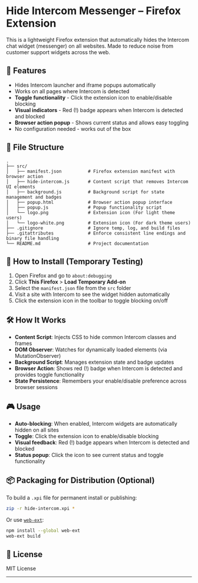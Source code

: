 # Hide Intercom Messenger – Firefox Extension

This is a lightweight Firefox extension that automatically hides the Intercom chat widget (messenger) on all websites. Made to reduce noise from customer support widgets across the web.


## 🚀 Features
- Hides Intercom launcher and iframe popups automatically
- Works on all pages where Intercom is detected
- **Toggle functionality** - Click the extension icon to enable/disable blocking
- **Visual indicators** - Red (!) badge appears when Intercom is detected and blocked
- **Browser action popup** - Shows current status and allows easy toggling
- No configuration needed - works out of the box

## 📁 File Structure
```
.
├── src/
│   ├── manifest.json          # Firefox extension manifest with browser action
│   ├── hide-intercom.js       # Content script that removes Intercom UI elements
│   ├── background.js          # Background script for state management and badges
│   ├── popup.html             # Browser action popup interface
│   ├── popup.js               # Popup functionality script
│   └── logo.png               # Extension icon (For light theme users)
│   └── logo-white.png         # Extension icon (For dark theme users)
├── .gitignore                 # Ignore temp, log, and build files
├── .gitattributes             # Enforce consistent line endings and binary file handling
└── README.md                  # Project documentation
```

## 🧩 How to Install (Temporary Testing)
1. Open Firefox and go to `about:debugging`
2. Click **This Firefox** > **Load Temporary Add-on**
3. Select the `manifest.json` file from the `src` folder
4. Visit a site with Intercom to see the widget hidden automatically
5. Click the extension icon in the toolbar to toggle blocking on/off

## 🛠 How It Works
- **Content Script**: Injects CSS to hide common Intercom classes and frames
- **DOM Observer**: Watches for dynamically loaded elements (via MutationObserver)
- **Background Script**: Manages extension state and badge updates
- **Browser Action**: Shows red (!) badge when Intercom is detected and provides toggle functionality
- **State Persistence**: Remembers your enable/disable preference across browser sessions

## 🎮 Usage
- **Auto-blocking**: When enabled, Intercom widgets are automatically hidden on all sites
- **Toggle**: Click the extension icon to enable/disable blocking
- **Visual feedback**: Red (!) badge appears when Intercom is detected and blocked
- **Status popup**: Click the icon to see current status and toggle functionality

## 📦 Packaging for Distribution (Optional)
To build a `.xpi` file for permanent install or publishing:
```bash
zip -r hide-intercom.xpi *
```

Or use [`web-ext`](https://extensionworkshop.com/documentation/develop/getting-started-with-web-ext/):
```bash
npm install --global web-ext
web-ext build
```

## 📝 License
MIT License

---
